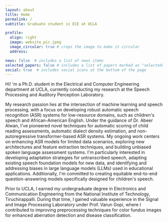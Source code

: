 ```yaml
---
layout: about
title: Home
permalink: /
subtitle: Graduate student in ECE at UCLA

profile:
  align: right
  image: website_pic.jpeg
  image_circular: true # crops the image to make it circular
  address: 

news: false  # includes a list of news items
selected_papers: false # includes a list of papers marked as "selected={true}"
social: true  # includes social icons at the bottom of the page
---
```


Hi! 'm a Ph.D. student in the Electrical and Computer Engineering department at UCLA, currently conducting my research at the Speech Processing and Auditory Perception Laboratory. 

My research passion lies at the intersection of machine learning and speech processing, with a focus on developing robust automatic speech recognition (ASR) systems for low-resource domains, such as children's speech and African-American English. Under the guidance of Dr. Abeer Alwan, I've pioneered novel techniques for automatic scoring of child reading assessments, automatic dialect density estimation, and non-autoregressive transformer-based ASR systems. My ongoing work centers on enhancing ASR models for limited data scenarios, exploring new architectures and feature extraction techniques, and building unbiased spoken language assessment systems. I'm particularly interested in developing adaptation strategies for untranscribed speech, adapting existing speech foundation models for new data, and identifying and addressing biases in large language models (LLMs) used in educational applications. Additionally, I'm committed to creating equitable end-to-end question-answering models specifically designed for children's speech.

Prior to UCLA, I earned my undergraduate degree in Electronics and Communication Engineering from the National Institute of Technology, Tiruchirappalli. During that time, I gained valuable experience in the Signal and Image Processing Laboratory under Prof. Varun Gopi, where I contributed to improving preprocessing techniques for color fundus images for enhanced aberration detection and disease classification.